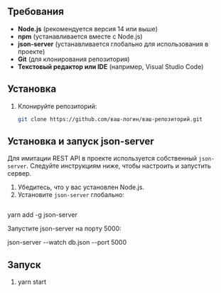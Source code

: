 ## Требования

- **Node.js** (рекомендуется версия 14 или выше)
- **npm** (устанавливается вместе с Node.js)
- **json-server** (устанавливается глобально для использования в проекте)
- **Git** (для клонирования репозитория)
- **Текстовый редактор или IDE** (например, Visual Studio Code)

## Установка

1. Клонируйте репозиторий:
   ```bash
   git clone https://github.com/ваш-логин/ваш-репозиторий.git

## Установка и запуск json-server

Для имитации REST API в проекте используется собственный `json-server`. Следуйте инструкциям ниже, чтобы настроить и запустить сервер.


1. Убедитесь, что у вас установлен Node.js.
2. Установите `json-server` глобально:
   ```bash
  yarn add -g json-server
  
  Запустите json-server на порту 5000:

json-server --watch db.json --port 5000

## Запуск
1. yarn start
